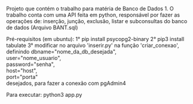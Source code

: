 Projeto que contém o trabalho para matéria de Banco de Dados 1.
O trabalho conta com uma API feita em python, responsável por fazer as operações de: inserção, junção, exclusão, listar e subconsultas do banco de dados (Arquivo BANT.sql)

Pré-requisitos (em ubuntu):
1° pip install psycopg2-binary
2° pip3 install tabulate
3° modificar no arquivo 'inserir.py' na função 'criar_conexao', definindo 
  dbname="nome_da_db_desejada",   
  user="nome_usuario",     
  password="senha",      
  host="host",    
  port="porta"   
desejados, para fazer a conexão com pgAdmin4 

Para executar:
python3 app.py 
